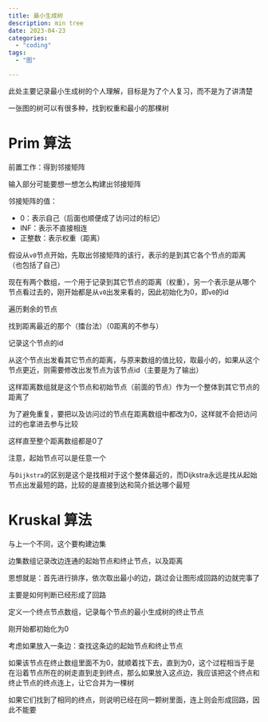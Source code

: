 ```yaml
---
title: 最小生成树
description: min tree
date: 2023-04-23
categories:
  - "coding"
tags:
  - "图"

---
```


此处主要记录最小生成树的个人理解，目标是为了个人复习，而不是为了讲清楚

<!--more-->

一张图的树可以有很多种，找到权重和最小的那棵树

# Prim 算法

前置工作：得到邻接矩阵

输入部分可能要想一想怎么构建出邻接矩阵

邻接矩阵的值：

- 0：表示自己（后面也顺便成了访问过的标记）
- INF：表示不直接相连
- 正整数：表示权重（距离）

假设从`v0`节点开始，先取出邻接矩阵的该行，表示的是到其它各个节点的距离（也包括了自己）

现在有两个数组，一个用于记录到其它节点的距离（权重），另一个表示是从哪个节点看过去的，刚开始都是从`v0`出发来看的，因此初始化为0，即`v0`的id

遍历剩余的节点

找到距离最近的那个（擂台法）（0距离的不参与）

记录这个节点的id

从这个节点出发看其它节点的距离，与原来数组的值比较，取最小的，如果从这个节点更近，则需要修改出发节点为该节点id（主要是为了输出）

这样距离数组就是这个节点和初始节点（前面的节点）作为一个整体到其它节点的距离了

为了避免重复，要把以及访问过的节点在距离数组中都改为0，这样就不会把访问过的也拿进去参与比较

这样直至整个距离数组都是0了



注意，起始节点可以是任意一个



与`Dijkstra`的区别是这个是找相对于这个整体最近的，而Dijkstra永远是找从起始节点出发最短的路，比较的是直接到达和简介抵达哪个最短

# Kruskal 算法

与上一个不同，这个要构建边集

边集数组记录改边连通的起始节点和终止节点，以及距离

思想就是：首先进行排序，依次取出最小的边，跳过会让图形成回路的边就完事了

主要是如何判断已经形成了回路

定义一个终点节点数组，记录每个节点的最小生成树的终止节点

刚开始都初始化为0



考虑如果放入一条边：查找这条边的起始节点和终止节点

如果该节点在终止数组里面不为0，就顺着找下去，直到为0，这个过程相当于是在沿着节点所在的树走直到走到终点，那么如果放入这点边，我应该把这个终点和终止节点的终点连上，让它合并为一棵树

如果它们找到了相同的终点，则说明已经在同一颗树里面，连上则会形成回路，因此不能要
